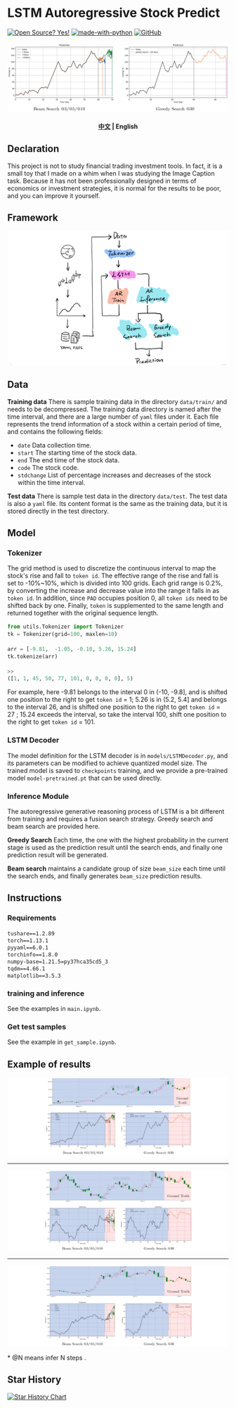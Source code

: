 # LSTM Autoregressive Stock Predict

[![Open Source? Yes!](https://badgen.net/badge/Open%20Source%20%3F/Yes%21/blue?icon=github)](https://github.com/Naereen/badges/) [![made-with-python](https://img.shields.io/badge/Made%20with-Python-1f425f.svg)](https://www.python.org/) [![GitHub](https://badgen.net/badge/icon/github?icon=github&label)](https://github.com)

![s](img/title.png)

<h4 align="center">
    <p>
        <a href="https://github.com/Aldenhovel/lstm-ar-stock-predict/blob/main/readme.md">中文</a> |
        <b>English</b> 
    <p>
</h4>


## Declaration

This project is not to study financial trading investment tools. In fact, it is a small toy that I made on a whim when I was studying the Image Caption task. Because it has not been professionally designed in terms of economics or investment strategies, it is normal for the results to be poor, and you can improve it yourself.



## Framework

![s](img/framework.png)



## Data

**Training data** There is sample training data in the directory `data/train/` and needs to be decompressed. The training data directory is named after the time interval, and there are a large number of `yaml` files under it. Each file represents the trend information of a stock within a certain period of time, and contains the following fields:

- `date` Data collection time.
- `start` The starting time of the stock data.
- `end` The end time of the stock data.
- `code` The stock code.
- `stdchange` List of percentage increases and decreases of the stock within the time interval.

**Test data** There is sample test data in the directory `data/test`. The test data is also a `yaml` file. Its content format is the same as the training data, but it is stored directly in the test directory.



## Model

### Tokenizer

The grid method is used to discretize the continuous interval to map the stock's rise and fall to `token id`. The effective range of the rise and fall is set to -10%~10%, which is divided into 100 grids. Each grid range is 0.2%, by converting the increase and decrease value into the range it falls in as `token id`. In addition, since `PAD` occupies position 0, all `token ids` need to be shifted back by one. Finally, `token` is supplemented to the same length and returned together with the original sequence length.

```python
from utils.Tokenizer import Tokenizer
tk = Tokenizer(grid=100, maxlen=10)

arr = [-9.81,  -1.05, -0.10, 5.26, 15.24]
tk.tokenize(arr)

>>
([1, 1, 45, 50, 77, 101, 0, 0, 0, 0], 5)
```

For example, here -9.81 belongs to the interval 0 in (-10, -9.8], and is shifted one position to the right to get `token id` = 1; 5.26 is in (5.2, 5.4] and belongs to the interval 26, and is shifted one position to the right to get `token id` = 27 ; 15.24 exceeds the interval, so take the interval 100, shift one position to the right to get `token id` = 101.

### LSTM Decoder

The model definition for the LSTM decoder is in `models/LSTMDecoder.py`, and its parameters can be modified to achieve quantized model size. The trained model is saved to `checkpoints` training, and we provide a pre-trained model `model-pretrained.pt` that can be used directly.

### Inference Module

The autoregressive generative reasoning process of LSTM is a bit different from training and requires a fusion search strategy. Greedy search and beam search are provided here.

**Greedy Search** Each time, the one with the highest probability in the current stage is used as the prediction result until the search ends, and finally one prediction result will be generated.

**Beam search** maintains a candidate group of size `beam_size` each time until the search ends, and finally generates `beam_size` prediction results.



## Instructions

### Requirements

```
tushare==1.2.89
torch==1.13.1
pyyaml==6.0.1
torchinfo==1.8.0
numpy-base=1.21.5=py37hca35cd5_3
tqdm==4.66.1
matplotlib==3.5.3
```

### training and inference

See the examples in `main.ipynb`.

### Get test samples

See the example in `get_sample.ipynb`.



## Example of results

![sample](img/sample01.png)

<hr/>

![sample](img/sample11.png)

<hr/>

![sample](img/sample21.png)

\* @N means infer N steps .



## Star History

[![Star History Chart](https://api.star-history.com/svg?repos=aldenhovel/lstm-ar-stock-predict&type=Date)](https://star-history.com/#aldenhovel/lstm-ar-stock-predict&Date)